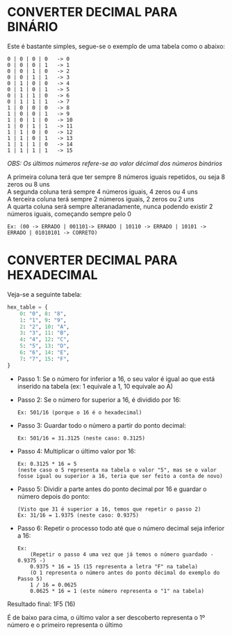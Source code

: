 # CONVERTER DECIMAL PARA BINÁRIO

Este é bastante simples, segue-se o exemplo de uma tabela como o abaixo:
```
0 | 0 | 0 | 0 	-> 0
0 | 0 | 0 | 1 	-> 1
0 | 0 | 1 | 0 	-> 2
0 | 0 | 1 | 1 	-> 3
0 | 1 | 0 | 0 	-> 4
0 | 1 | 0 | 1 	-> 5
0 | 1 | 1 | 0 	-> 6
0 | 1 | 1 | 1 	-> 7
1 | 0 | 0 | 0	-> 8
1 | 0 | 0 | 1	-> 9
1 | 0 | 1 | 0 	-> 10
1 | 0 | 1 | 1 	-> 11
1 | 1 | 0 | 0 	-> 12
1 | 1 | 0 | 1 	-> 13
1 | 1 | 1 | 0 	-> 14
1 | 1 | 1 | 1 	-> 15
```
_OBS: Os últimos números refere-se ao valor décimal dos números binários_

A primeira coluna terá que ter sempre 8 números iguais repetidos, ou seja 8 zeros ou 8 uns\
A segunda coluna terá sempre 4 números iguais, 4 zeros ou 4 uns\
A terceira coluna terá sempre 2 números iguais, 2 zeros ou 2 uns\
A quarta coluna será sempre alteranadamente, nunca podendo existir 2 números iguais, começando sempre pelo 0
```
Ex: (00 -> ERRADO | 001101-> ERRADO | 10110 -> ERRADO | 10101 -> ERRADO | 01010101 -> CORRETO)
```


# CONVERTER DECIMAL PARA HEXADECIMAL

Veja-se a seguinte tabela:
```python
hex_table = { 
	0: "0",	8: "8",
	1: "1",	9: "9",
	2: "2",	10: "A",
	3: "3",	11: "B",
	4: "4",	12: "C",
	5: "5",	13: "D",
	6: "6",	14: "E",
	7: "7",	15: "F",
}
```
- Passo 1: Se o número for inferior a 16, o seu valor é igual ao que está inserido na tabela (ex: 1 equivale a 1, 10 equivale ao A)

- Passo 2: Se o número for superior a 16, é dividido por 16:
	```
	Ex: 501/16 (porque o 16 é o hexadecimal)
	```	
- Passo 3: Guardar todo o número a partir do ponto decimal:
	```
	Ex: 501/16 = 31.3125 (neste caso: 0.3125)
	```
- Passo 4: Multiplicar o último valor por 16:
	```
	Ex: 0.3125 * 16 = 5 
	(neste caso o 5 representa na tabela o valor "5", mas se o valor fosse igual ou superior a 16, teria que ser feito a conta de novo)
	```	
- Passo 5: Dividir a parte antes do ponto decimal por 16 e guardar o número depois do ponto:
	```	
	(Visto que 31 é superior a 16, temos que repetir o passo 2)
	Ex: 31/16 = 1.9375 (neste caso: 0.9375)
	```
- Passo 6: Repetir o processo todo até que o número decimal seja inferior a 16:
	```
	Ex: 
		(Repetir o passo 4 uma vez que já temos o número guardado - 0.9375 -)
		0.9375 * 16 = 15 (15 representa a letra "F" na tabela)
		(O 1 representa o número antes do ponto décimal do exemplo do Passo 5)
		1 / 16 = 0.0625
		0.0625 * 16 = 1 (este número representa o "1" na tabela)
	```
	
Resultado final: 1F5 (16)

É de baixo para cima, o último valor a ser descoberto representa o 1º número e o primeiro representa o último

